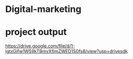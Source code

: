 # Digital-marketing
# project output
https://drive.google.com/file/d/1-lgtxGjfw1W59kTBmvXfimZWED1S0fs8/view?usp=drivesdk
